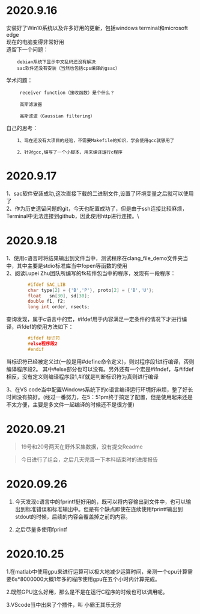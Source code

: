 # 2020.9.16
安装好了Win10系统以及许多好用的更新，包括windows terminal和microsoft edge\
现在的电脑变得非常好用\
遗留下一个问题：

        debian系统下显示中文乱码还没有解决
        sac软件还没有安装（当然也包括cps编译的gsac）


学术问题：

         receiver function（接收函数）是个什么？

         高斯滤波器

         高斯滤波（Gaussian filtering）


自己的思考：

        1、现在还没有大项目的经验，不需要Makefile的知识，学会使用gcc就够用了

        2、针对gcc,编写了一个小脚本，用来编译运行c程序

# 2020.9.17
1、sac软件安装成功,这次直接下载的二进制文件,设置了环境变量之后就可以使用了\
2、作为历史遗留问题的git，今天也配置成功了，但是由于ssh连接比较麻烦，Terminal中无法连接到github，因此使用http进行连接。\

# 2020.9.18
1、使用c语言时将结果输出到文件当中，测试程序在clang_file_demo文件夹当中，其中主要是stdio标准库当中fopen等函数的使用\
2、阅读Lupei Zhu团队所编写的fk软件包当中的程序，发现有一段程序：
```c
        #ifdef SAC_LIB
        char type[2] = {'B','P'}, proto[2] = {'B','U'};
        float	sn[30], sd[30];
        double f1, f2;
        long int order, nsects;
 ```
查询发现，属于c语言中的宏，#ifdef用于内容满足一定条件的情况下才进行编译，#ifdef的使用方法如下：
```c
        #ifdef 标识符 
        #else程序段2 
        #endif 
```        
 当标识符已经被定义过(一般是用#define命令定义)，则对程序段1进行编译，否则编译程序段2。 其中#else部分也可以没有。另外还有一个宏是#ifndef，与#ifdef相反，没有定义则编译程序段1,#if就是判断标识符为真则进行编译

3、在VS code当中配置Windows系统下的c语言编译运行环境好麻烦，整了好长时间没有搞好。(经过一番努力，在5：51pm终于搞定了配置，但是使用起来还是不太方便，主要是多文件一起编译的时候还不是很方便)

# 2020.09.21
>19号和20号两天在野外采集数据，没有提交Readme

>今日进行了组会，之后几天完善一下本科结束时的进度报告

# 2020.09.26
1. 今天发现c语言中的fprintf挺好用的，既可以将内容输出到文件中，也可以输出到标准错误和标准输出中。但是有个缺点即使在连续使用fprintf输出到stdout的时候，后续的内容会覆盖掉之前的内容。

2. 之后尽量多使用fprintf

# 2020.10.25
1.在matlab中使用gpu来进行运算可以极大地减少运算时间，亲测一个cpu计算需要6s*8000000大概1年多的程序使用gpu在五个小时内计算完成。

2.既然GPU这么好用，那么是不是在运行C程序的时候也可以调用呢。

3.VScode当中出来了个插件，叫 小霸王其乐无穷